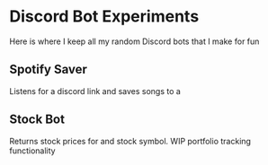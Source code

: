 # Discord Bot Experiments

Here is where I keep all my random Discord bots that I make for fun

## Spotify Saver
Listens for a discord link and saves songs to a 

## Stock Bot
Returns stock prices for and stock symbol. WIP portfolio tracking functionality
